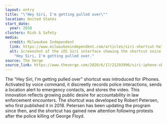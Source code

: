 ```yaml
---
layout: entry
title: "\"Hey Siri, I'm getting pulled over\""
location: United States
start_date:
  year: 2018
clusters: Risk & Safety
media:
  credit: Milwaukee Independent
  link: https://www.milwaukeeindependent.com/articles/siri-shortcut-helps-black-drivers-safely-record-encounters-police-traffic-stops/
  alt: Screenshot of the iOS Siri interface showing the shortcut voice command
    "Hey Siri, I'm getting pulled over."
source: The Verge
source_link: https://www.theverge.com/2020/6/17/21293996/siri-iphone-shortcut-pulled-over-police-starts-recording-video
---
```

The "Hey Siri, I'm getting pulled over" shortcut was introduced for iPhones. Activated by voice command, it discreetly records police interactions, sends a location alert to emergency contacts, and stores the video. This innovation reflects growing public desire for accountability in law enforcement encounters. The shortcut was developed by Robert Petersen, who first published it in 2018. Petersen has been updating the program since then, and the shortcut has gained new attention following protests after the police killing of George Floyd.